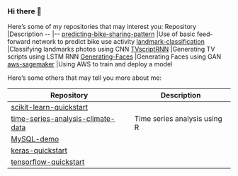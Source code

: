 ### Hi there 👋

<!--
**ng572/ng572** is a ✨ _special_ ✨ repository because its `README.md` (this file) appears on your GitHub profile.

Here are some ideas to get you started:

- 🔭 I’m currently working on ...
- 🌱 I’m currently learning ...
- 👯 I’m looking to collaborate on ...
- 🤔 I’m looking for help with ...
- 💬 Ask me about ...
- 📫 How to reach me: ...
- 😄 Pronouns: ...
- ⚡ Fun fact: ...

format: Tabs; 8
-->

Here’s some of my repositories that may interest you:
Repository				|Description
--					|--
[predicting-bike-sharing-pattern](../../../predicting-bike-sharing-pattern)		|Use of basic feed-forward network to predict bike use activity
[landmark-classification](../../../landmark-classification)			|Classifying landmarks photos using CNN
[TVscriptRNN](../../../TVscriptRNN)				|Generating TV scripts using LSTM RNN
[Generating-Faces](../../../Generating-Faces)			|Generating Faces using GAN
[aws-sagemaker](../../../aws-sagemaker)				|Using AWS to train and deploy a model

Here’s some others that may tell you more about me:

Repository				|Description
--					|--
[scikit-learn-quickstart](../../../scikit-learn-quickstart)|
[time-series-analysis-climate-data](../../../time-series-analysis-climate-data)	|Time series analysis using R
[MySQL-demo](../../../MySQL-demo)|
[keras-quickstart](../../../keras-quickstart)|
[tensorflow-quickstart](../../../tensorflow-quickstart)|

